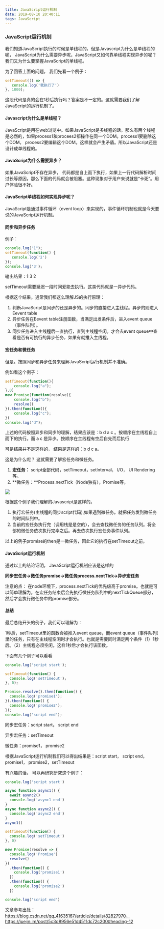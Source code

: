 ```yaml
---
title: JavaScript运行机制
date: 2019-08-10 20:40:11
tags: JavaScript
---
```


### JavaScript运行机制

我们知道JavaScript执行的时候是单线程的。但是Javascript为什么是单线程的呢， JavaScript为什么需要异步呢，JavaScript又如何靠单线程实现异步的呢？我们又为什么要掌握JavaScript的单线程。

<!--more-->

为了回答上面的问题， 我们先看一个例子：

```javascript
setTimeout(() => {
   console.log('我执行了')
}, 1000);
```

这段代码是真的会在1秒后执行吗？答案是不一定的。这就需要我们了解JavaScript的运行机制了。

#### Javascript为什么是单线程？

JavaScript是用在web浏览中。如果JavaScript是多线程的话。那么有两个线程是必然的，如果process1和procees2都操作在同一个DOM。process1要删除这个DOM， process2要编辑这个DOM。这样就会产生矛盾。所以JavaScript还是设计成单线程的。

####  JavaScript为什么需要异步？

如果JavaScript不存在异步， 代码都是自上而下执行，如果上一行代码解析时间过长等原因，那么下面的代码就会被阻塞。这种现象对于用户来说就是“卡死”。用户体验很不好。

####  JavaScript单线程如何实现异步呢？

JavaScript是通过事件循环（event loop）来实现的，事件循环机制也就是今天要说的JavaScript运行机制。

#### 同步和异步任务

例子：

```javascript
console.log("1");
setTimeout(function() {
   console.log('2')
});
console.log('3');
```

输出结果：1 3  2

setTimeout需要延迟一段时间爱能去执行。这类代码就是一异步代码。

根据这个结果。通常我们都这么理解JS的执行原理：

1. 判断JavaScript是同步的还是异步的。同步的直接进入主线程。异步的则进入Eevent table
2. 异步任务在Eevent table注册函数，当满足出发条件后，进入event queue（事件队列）。
3. 同步任务进入主线程后一直执行，直到主线程空闲。才会去event queue中查看是否有可执行的异步任务，如果有就推入主线程。

####  宏任务和微任务

但是。按照同步和异步任务来理解JavaScript运行机制并不准确。

例如看这个例子：

```javascript
setTimeout(function(){
    console.log("a");
},0)
new Promise(function(resolve){
    console.log("b");
    resolve()
}).then(function(){
    console.log("c");
})
console.log("d");
```

上述的代码按照异步和同步的理解，结果应该是：b  d a c 。按顺序在主线程自上而下的执行。而 a c 是异步。按顺序在主线程有空后自先而后执行

可是结果并不是这样的， 结果是这样的：b  d  c  a。

这是为什么呢？ 这就需要了解宏任务和微任务。

1. **宏任务：** script全部代码，setTimeout，setInterval， I/O， UI Rendering等。
2. **微任务：**Process.nextTick（Node独有），Promise等。

![](/Users/shuliqi/mage/20180924120852420.png)

根据这个例子我们理解的Javascript是这样的。

1. 执行宏任务(主线程的同步script代码),如果遇到微任务。就把任务发到微任务的时间队列中。
2. 当前的宏任务执行完（调用栈是是空的），会去查找微任务的任务队列。将全部的微任务依次执行完毕之后。再去依次执行宏任务事件队列。

以上的例子promise的then是一微任务，因此它的执行在setTimeout之前。

#### JavaScript运行机制

通过以上的结论证明， JavaScript运行机制应该是这样的

**同步宏任务→微任务promise→微任务process.nextTick→异步宏任务**

注意的点： 在node环境下，process.nextTick的优先级高于promise。也就是可以简单理解为，在宏任务结束后会先执行微任务队列中的nextTickQueue部分，然后才会执行微任务中的promise部分。

#### 总结

最后总结开头的例子，我们可以理解为：

1秒后，setTimeout里的函数会被推入event queue，而event queue（事件队列）里的任务，只有在主线程空闲时才会执行。也就是需要同时满足两个条件（1）1秒后。（2）主线程必须空闲，这样1秒后才会执行该函数。

下面有几个例子可以看看

```javascript
console.log('script start');

setTimeout(function() {
  console.log('setTimeout');
}, 0);

Promise.resolve().then(function() {
  console.log('promise1');
}).then(function() {
  console.log('promise2');
});
console.log('script end');
```

同步宏任务：script start， script end

异步宏任务：setTimeout

微任务：promise1， promise2

根据JavaScript运行机制我们可以得出结果是：script start， script end， promise1， promise2，setTimeout



 有兴趣的话， 可以再研究研究这个例子：

```javascript
console.log('script start')

async function async1() {
  await async2()
  console.log('async1 end')
}
async function async2() {
  console.log('async2 end') 
}
async1()

setTimeout(function() {
  console.log('setTimeout')
}, 0)

new Promise(resolve => {
  console.log('Promise')
  resolve()
})
  .then(function() {
    console.log('promise1')
  })
  .then(function() {
    console.log('promise2')
  })

console.log('script end')
```











文章参考出处：https://blog.csdn.net/qq_41635167/article/details/82827970， https://juejin.im/post/5c3d8956e51d4511dc72c200#heading-12